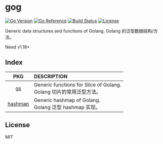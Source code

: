 # gog

[![Go Version](https://img.shields.io/github/go-mod/go-version/shalldie/gog?label=go&logo=go&style=flat-square)](https://github.com/shalldie/gog)
[![Go Reference](https://pkg.go.dev/badge/github.com/shalldie/gog.svg)](https://pkg.go.dev/github.com/shalldie/gog)
[![Build Status](https://img.shields.io/github/workflow/status/shalldie/gog/ci?label=test&logo=github&style=flat-square)](https://github.com/shalldie/gog/actions)
[![License](https://img.shields.io/github/license/shalldie/gog?logo=github&style=flat-square)](https://github.com/shalldie/gog)

Generic data structures and functions of Golang. Golang 的泛型数据结构/方法。

Need v1.18+

## Index

|        PKG         | DESCRIPTION                                                            |
| :----------------: | :--------------------------------------------------------------------- |
|      [gs](gs)      | Generic functions for Slice of Golang. <br>Golang 切片的常用泛型方法。 |
| [hashmap](hashmap) | Generic hashmap of Golang. <br>Golang 泛型 hashmap 实现。              |

## License

MIT

